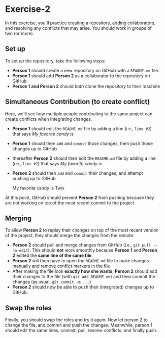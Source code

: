 # Exercise-2

In this exercise, you'll practice creating a repository, adding
collaborators, and resolving any conflicts that may arise. You should
work in groups of two (or more).

## Set up

To set up the repository, take the following steps:

- **Person 1** should create a new repository on GitHub with a `README.md` file.
- **Person 1** should add **Person 2** as a collaborator to the repository on GitHub
- **Person 1 and Person 2** should _both_ clone the repository to their machine

## Simultaneous Contribution (to create conflict)

Here, we'll see how multiple people contributing to the same project
can create conflicts when integrating changes.

- **Person 1** should edit the `README.md` file by adding a line
  (i.e., `line #2`) that says _My favorite candy is <candy>_
- **Person 1** should then `add` and `commit` those changes, then push
  those changes up to GitHub
- thereafter **Person 2** should then edit the `README.md` file by adding a line
  (i.e., `line #2`) that says _My favorite candy is <candy>_
- **Person 2** should then `add` and `commit` their changes, and
  attempt pushing up to GitHub

  My favorite candy is Twix

At this point, GitHub should prevent **Person 2** from pushing because
they are not working on top of the most recent commit to the project.

## Merging

To allow **Person 2** to replay their changes on top of the most
recent version of the project, they should merge the changes from
the remote:

- **Person 2** should pull and merge changes from GitHub (i.e., `git
  pull --no-edit`). This should **not** work smoothly
  because **Person 1** and **Person 2** edited the **same line of the
  same file**.
- **Person 2** will then have to open the `README.md` file to make
  changes manually and remove conflict markers in the file
- After making the file look **exactly how she wants**, **Person 2**
  should add their changes to the file (with `git add README.md`) and then
  commit the changes (as usual, `git commit -m ...`)
- **Person 2** should now be able to push their (integrated) changes up to GitHub.

## Swap the roles

Finally, you should swap the roles and try it again.  Now let person 2
to change the file, and commit and push the changes.  Meanwhile, person 1 should
edit the same lines, commit, pull, resolve conflicts, and finally
push.
